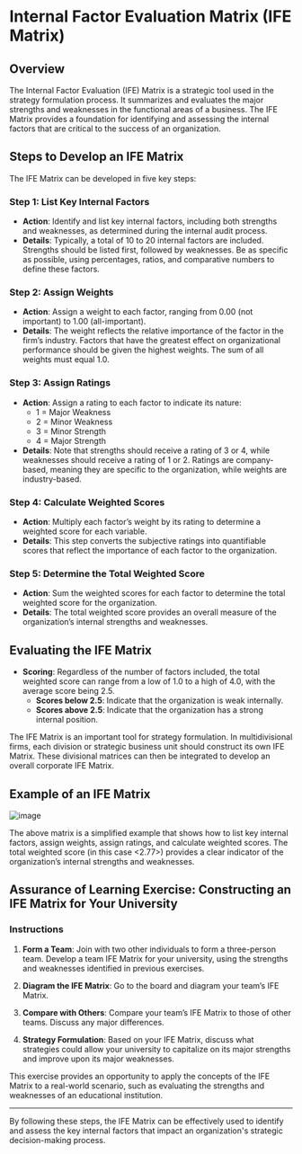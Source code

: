 # Internal Factor Evaluation Matrix (IFE Matrix)

## Overview

The Internal Factor Evaluation (IFE) Matrix is a strategic tool used in the strategy formulation process. It summarizes and evaluates the major strengths and weaknesses in the functional areas of a business. The IFE Matrix provides a foundation for identifying and assessing the internal factors that are critical to the success of an organization.

## Steps to Develop an IFE Matrix

The IFE Matrix can be developed in five key steps:

### Step 1: List Key Internal Factors

- **Action**: Identify and list key internal factors, including both strengths and weaknesses, as determined during the internal audit process.
- **Details**: Typically, a total of 10 to 20 internal factors are included. Strengths should be listed first, followed by weaknesses. Be as specific as possible, using percentages, ratios, and comparative numbers to define these factors.

### Step 2: Assign Weights

- **Action**: Assign a weight to each factor, ranging from 0.00 (not important) to 1.00 (all-important).
- **Details**: The weight reflects the relative importance of the factor in the firm’s industry. Factors that have the greatest effect on organizational performance should be given the highest weights. The sum of all weights must equal 1.0.

### Step 3: Assign Ratings

- **Action**: Assign a rating to each factor to indicate its nature:
  - 1 = Major Weakness
  - 2 = Minor Weakness
  - 3 = Minor Strength
  - 4 = Major Strength
- **Details**: Note that strengths should receive a rating of 3 or 4, while weaknesses should receive a rating of 1 or 2. Ratings are company-based, meaning they are specific to the organization, while weights are industry-based.

### Step 4: Calculate Weighted Scores

- **Action**: Multiply each factor’s weight by its rating to determine a weighted score for each variable.
- **Details**: This step converts the subjective ratings into quantifiable scores that reflect the importance of each factor to the organization.

### Step 5: Determine the Total Weighted Score

- **Action**: Sum the weighted scores for each factor to determine the total weighted score for the organization.
- **Details**: The total weighted score provides an overall measure of the organization’s internal strengths and weaknesses. 

## Evaluating the IFE Matrix

- **Scoring**: Regardless of the number of factors included, the total weighted score can range from a low of 1.0 to a high of 4.0, with the average score being 2.5.
  - **Scores below 2.5**: Indicate that the organization is weak internally.
  - **Scores above 2.5**: Indicate that the organization has a strong internal position.

The IFE Matrix is an important tool for strategy formulation. In multidivisional firms, each division or strategic business unit should construct its own IFE Matrix. These divisional matrices can then be integrated to develop an overall corporate IFE Matrix.

## Example of an IFE Matrix

![image](https://github.com/user-attachments/assets/bcc4f742-aa5c-4639-b476-a0be9ef844d4)

The above matrix is a simplified example that shows how to list key internal factors, assign weights, assign ratings, and calculate weighted scores. The total weighted score (in this case <2.77>) provides a clear indicator of the organization’s internal strengths and weaknesses.

## Assurance of Learning Exercise: Constructing an IFE Matrix for Your University

### Instructions

1. **Form a Team**: Join with two other individuals to form a three-person team. Develop a team IFE Matrix for your university, using the strengths and weaknesses identified in previous exercises.
   
2. **Diagram the IFE Matrix**: Go to the board and diagram your team’s IFE Matrix.

3. **Compare with Others**: Compare your team’s IFE Matrix to those of other teams. Discuss any major differences.

4. **Strategy Formulation**: Based on your IFE Matrix, discuss what strategies could allow your university to capitalize on its major strengths and improve upon its major weaknesses.

This exercise provides an opportunity to apply the concepts of the IFE Matrix to a real-world scenario, such as evaluating the strengths and weaknesses of an educational institution.

---

By following these steps, the IFE Matrix can be effectively used to identify and assess the key internal factors that impact an organization's strategic decision-making process.
